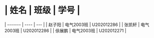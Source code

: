 # | 姓名 | 班级 | 学号 |
| ------- | ---- | --- |
| 赵子阳 | 电气2003班 | U202012286 |
| 张凯轩 | 电气2003班 | U202012286 |
| 俆展鹏 | 电气2003班 | U202012271 |
